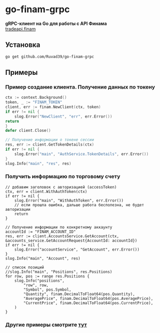 # go-finam-grpc

**gRPC-клиент на Go для работы с API Финама**  
[tradeapi.finam](https://tradeapi.finam.ru/docs/about/)
  

## Установка

```bash
go get github.com/Ruvad39/go-finam-grpc
```

## Примеры

### Пример создание клиента. Получение данных по токену
```go
ctx := context.Background()
token, _ := "FINAM_TOKEN"
client, err := finam.NewClient(ctx, token)
if err != nil {
    slog.Error("NewClient", "err", err.Error())
return
}
defer client.Close()

// Получение информации о токене сессии
res, err := client.GetTokenDetails(ctx)
if err != nil {
    slog.Error("main", "AuthService.TokenDetails", err.Error())
}
slog.Info("main", "res", res)

```

### Получить информацию по торговому счету
```
// добавим заголовок с авторизацией (accessToken)
ctx, err = client.WithAuthToken(ctx)
if err != nil {
	slog.Error("main", "WithAuthToken", err.Error())
	// если прошла ошибка, дальше работа бесполезна, не будет авторизации
	return
}

// Получение информации по конкретному аккаунту
accountId := "FINAM_ACCOUNT_ID"
res, err := client.AccountsService.GetAccount(ctx, &accounts_service.GetAccountRequest{AccountId: accountId})
if err != nil {
	slog.Error("accountService", "GetAccount", err.Error())
}
slog.Info("main", "Account", res)

// список позиций
//slog.Info("main", "Positions", res.Positions)
for row, pos := range res.Positions {
	slog.Info("positions",
		"row", row,
		"Symbol", pos.Symbol,
		"Quantity", finam.DecimalToFloat64(pos.Quantity),
		"AveragePrice", finam.DecimalToFloat64(pos.AveragePrice),
		"CurrentPrice", finam.DecimalToFloat64(pos.CurrentPrice),
	)
}	
```


### Другие примеры смотрите [тут](/_examples)